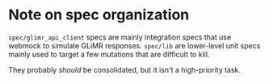 # Note on spec organization

`spec/glimr_api_client` specs are mainly integration specs that use
webmock to simulate GLiMR responses.  `spec/lib` are lower-level unit
specs mainly used to target a few mutations that are difficult to kill.

They probably *should* be consolidated, but it isn't a high-priority
task.

